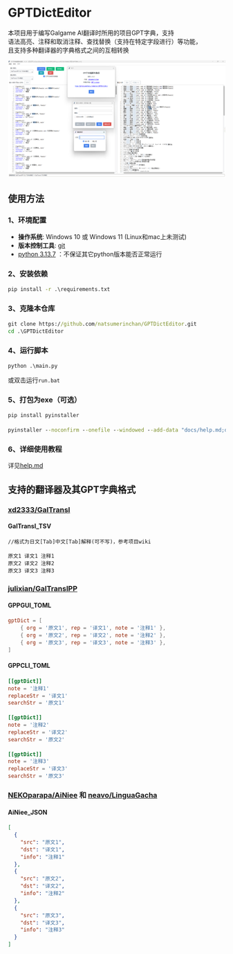 <!-- markdownlint-disable MD010 -->
# GPTDictEditor

本项目用于编写Galgame AI翻译时所用的项目GPT字典，支持  
语法高亮、注释和取消注释、查找替换（支持在特定字段进行）等功能，  
且支持多种翻译器的字典格式之间的互相转换

![界面展示](./界面展示.png)

## 使用方法

### 1、环境配置

- **操作系统**: Windows 10 或 Windows 11 (Linux和mac上未测试)
- **版本控制工具**: [git](https://git-scm.com/)
- [python 3.13.7](https://www.python.org/downloads/release/python-3137/) ：不保证其它python版本能否正常运行

### 2、安装依赖

```cmd
pip install -r .\requirements.txt
```

### 3、克隆本仓库

```cmd
git clone https://github.com/natsumerinchan/GPTDictEditor.git
cd .\GPTDictEditor
```

### 4、运行脚本

```cmd
python .\main.py
```

或双击运行`run.bat`

### 5、打包为exe（可选）

```cmd
pip install pyinstaller

pyinstaller --noconfirm --onefile --windowed --add-data "docs/help.md;docs" --name "GPT字典编辑转换器" main.py
```

### 6、详细使用教程

详见[help.md](./help.md)

## 支持的翻译器及其GPT字典格式

### [xd2333/GalTransl](https://github.com/GalTransl/GalTransl.git)

#### GalTransl_TSV

```txt
//格式为日文[Tab]中文[Tab]解释(可不写)，参考项目wiki

原文1	译文1	注释1
原文2	译文2	注释2
原文3	译文3	注释3
```

### [julixian/GalTranslPP](https://github.com/julixian/GalTranslPP.git)

#### GPPGUI_TOML

```toml
gptDict = [
	{ org = '原文1', rep = '译文1', note = '注释1' },
	{ org = '原文2', rep = '译文2', note = '注释2' },
	{ org = '原文3', rep = '译文3', note = '注释3' },
]
```

#### GPPCLI_TOML

```toml
[[gptDict]]
note = '注释1'
replaceStr = '译文1'
searchStr = '原文1'

[[gptDict]]
note = '注释2'
replaceStr = '译文2'
searchStr = '原文2'

[[gptDict]]
note = '注释3'
replaceStr = '译文3'
searchStr = '原文3'
```

### [NEKOparapa/AiNiee](https://github.com/NEKOparapa/AiNiee.git) 和 [neavo/LinguaGacha](https://github.com/neavo/LinguaGacha.git)

#### AiNiee_JSON

```json
[
  {
    "src": "原文1",
    "dst": "译文1",
    "info": "注释1"
  },
  {
    "src": "原文2",
    "dst": "译文2",
    "info": "注释2"
  },
  {
    "src": "原文3",
    "dst": "译文3",
    "info": "注释3"
  }
]
```
